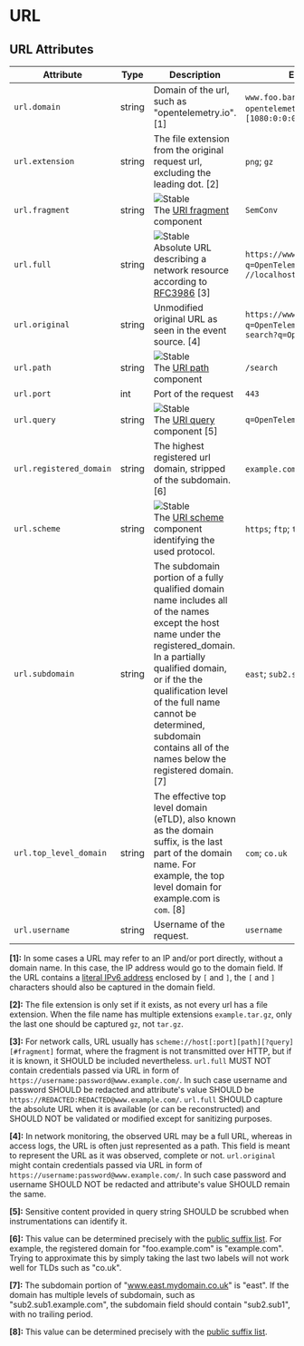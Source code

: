 <!--- Hugo front matter used to generate the website version of this page:
linkTitle: URL
--->
# URL

## URL Attributes

<!-- semconv registry.url(omit_requirement_level) -->
| Attribute  | Type | Description  | Examples  |
|---|---|---|---|
| `url.domain` | string | Domain of the url, such as "opentelemetry.io". [1] | `www.foo.bar`; `opentelemetry.io`; `3.12.167.2`; `[1080:0:0:0:8:800:200C:417A]` |
| `url.extension` | string | The file extension from the original request url, excluding the leading dot. [2] | `png`; `gz` |
| `url.fragment` | string | ![Stable](https://img.shields.io/badge/-stable-lightgreen)<br>The [URI fragment](https://www.rfc-editor.org/rfc/rfc3986#section-3.5) component | `SemConv` |
| `url.full` | string | ![Stable](https://img.shields.io/badge/-stable-lightgreen)<br>Absolute URL describing a network resource according to [RFC3986](https://www.rfc-editor.org/rfc/rfc3986) [3] | `https://www.foo.bar/search?q=OpenTelemetry#SemConv`; `//localhost` |
| `url.original` | string | Unmodified original URL as seen in the event source. [4] | `https://www.foo.bar/search?q=OpenTelemetry#SemConv`; `search?q=OpenTelemetry` |
| `url.path` | string | ![Stable](https://img.shields.io/badge/-stable-lightgreen)<br>The [URI path](https://www.rfc-editor.org/rfc/rfc3986#section-3.3) component | `/search` |
| `url.port` | int | Port of the request | `443` |
| `url.query` | string | ![Stable](https://img.shields.io/badge/-stable-lightgreen)<br>The [URI query](https://www.rfc-editor.org/rfc/rfc3986#section-3.4) component [5] | `q=OpenTelemetry` |
| `url.registered_domain` | string | The highest registered url domain, stripped of the subdomain. [6] | `example.com`; `foo.co.uk` |
| `url.scheme` | string | ![Stable](https://img.shields.io/badge/-stable-lightgreen)<br>The [URI scheme](https://www.rfc-editor.org/rfc/rfc3986#section-3.1) component identifying the used protocol. | `https`; `ftp`; `telnet` |
| `url.subdomain` | string | The subdomain portion of a fully qualified domain name includes all of the names except the host name under the registered_domain. In a partially qualified domain, or if the the qualification level of the full name cannot be determined, subdomain contains all of the names below the registered domain. [7] | `east`; `sub2.sub1` |
| `url.top_level_domain` | string | The effective top level domain (eTLD), also known as the domain suffix, is the last part of the domain name. For example, the top level domain for example.com is `com`. [8] | `com`; `co.uk` |
| `url.username` | string | Username of the request. | `username` |

**[1]:** In some cases a URL may refer to an IP and/or port directly, without a domain name. In this case, the IP address would go to the domain field. If the URL contains a [literal IPv6 address](https://www.rfc-editor.org/rfc/rfc2732#section-2) enclosed by `[` and `]`, the `[` and `]` characters should also be captured in the domain field.

**[2]:** The file extension is only set if it exists, as not every url has a file extension. When the file name has multiple extensions `example.tar.gz`, only the last one should be captured `gz`, not `tar.gz`.

**[3]:** For network calls, URL usually has `scheme://host[:port][path][?query][#fragment]` format, where the fragment is not transmitted over HTTP, but if it is known, it SHOULD be included nevertheless.
`url.full` MUST NOT contain credentials passed via URL in form of `https://username:password@www.example.com/`. In such case username and password SHOULD be redacted and attribute's value SHOULD be `https://REDACTED:REDACTED@www.example.com/`.
`url.full` SHOULD capture the absolute URL when it is available (or can be reconstructed) and SHOULD NOT be validated or modified except for sanitizing purposes.

**[4]:** In network monitoring, the observed URL may be a full URL, whereas in access logs, the URL is often just represented as a path. This field is meant to represent the URL as it was observed, complete or not.
`url.original` might contain credentials passed via URL in form of `https://username:password@www.example.com/`. In such case password and username SHOULD NOT be redacted and attribute's value SHOULD remain the same.

**[5]:** Sensitive content provided in query string SHOULD be scrubbed when instrumentations can identify it.

**[6]:** This value can be determined precisely with the [public suffix list](http://publicsuffix.org). For example, the registered domain for "foo.example.com" is "example.com". Trying to approximate this by simply taking the last two labels will not work well for TLDs such as "co.uk".

**[7]:** The subdomain portion of "www.east.mydomain.co.uk" is "east". If the domain has multiple levels of subdomain, such as "sub2.sub1.example.com", the subdomain field should contain "sub2.sub1", with no trailing period.

**[8]:** This value can be determined precisely with the [public suffix list](http://publicsuffix.org).
<!-- endsemconv -->